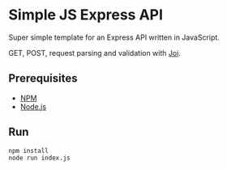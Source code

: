 # Simple JS Express API

Super simple template for an Express API written in JavaScript.

GET, POST, request parsing and validation with [Joi](https://joi.dev/).

## Prerequisites
- [NPM](https://www.npmjs.com/)
- [Node.js](https://nodejs.org/en/)

## Run

```
npm install
node run index.js
```